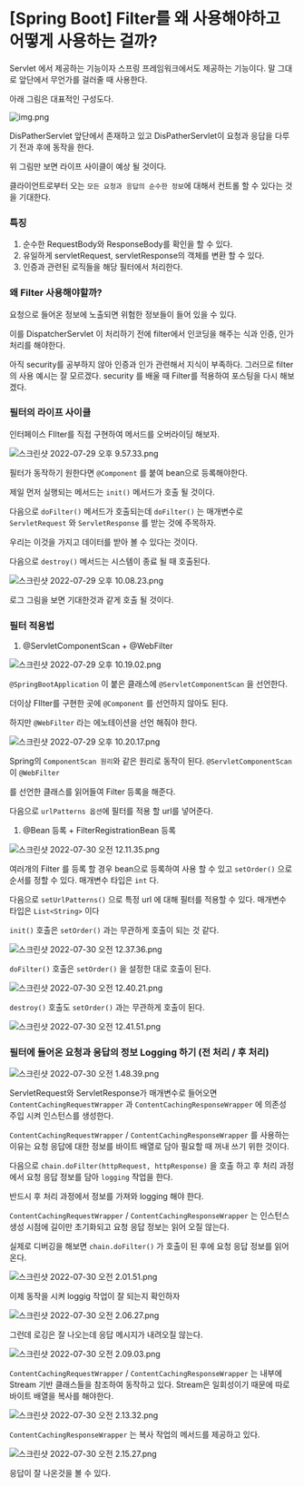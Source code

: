 # [Spring Boot] Filter를 왜 사용해야하고 어떻게 사용하는 걸까?

Servlet 에서 제공하는 기능이자 스프링 프레임워크에서도 제공하는 기능이다. 말 그대로 앞단에서 무언가를 걸러줄 때 사용한다.

아래 그림은 대표적인 구성도다.

![img.png](%5BSpring%20Boot%5D%20Filter%E1%84%85%E1%85%B3%E1%86%AF%20%E1%84%8B%E1%85%AB%20%E1%84%89%E1%85%A1%E1%84%8B%E1%85%AD%E1%86%BC%E1%84%92%E1%85%A2%E1%84%8B%E1%85%A3%E1%84%92%E1%85%A1%E1%84%80%E1%85%A9%20%E1%84%8B%E1%85%A5%E1%84%84%E1%85%A5%E1%87%82%E1%84%80%E1%85%A6%20%E1%84%89%2085141d20157d4b8ebbbfc9b53ce9f3e3/img.png)

DisPatherServlet 앞단에서 존재하고 있고 DisPatherServlet이 요청과 응답을 다루기 전과 후에 동작을 한다.

위 그림만 보면 라이프 사이클이 예상 될 것이다.

클라이언트로부터 오는 `모든 요청과 응답의 순수한 정보`에 대해서 컨트롤 할 수 있다는 것을 기대한다.

### 특징

1. 순수한 RequestBody와 ResponseBody를 확인을 할 수 있다.
2. 유일하게 servletRequest, servletResponse의 객체를 변환 할 수 있다.
3. 인증과 관련된 로직들을 해당 필터에서 처리한다.

### 왜 Filter 사용해야할까?

요청으로 들어온 정보에 노출되면 위험한 정보들이 들어 있을 수 있다.

이를 DispatcherServlet 이 처리하기 전에 filter에서 인코딩을 해주는 식과 인증, 인가 처리를 해야한다.

아직 security를 공부하지 않아 인증과 인가 관련해서 지식이 부족하다. 그러므로 filter의 사용 예시는 잘 모르겠다. security 를 배울 때 Filter를 적용하여 포스팅을 다시 해보겠다.

### 필터의 라이프 사이클

인터페이스 FIlter를 직접 구현하여 메서드를 오버라이딩 해보자.

![스크린샷 2022-07-29 오후 9.57.33.png](%5BSpring%20Boot%5D%20Filter%E1%84%85%E1%85%B3%E1%86%AF%20%E1%84%8B%E1%85%AB%20%E1%84%89%E1%85%A1%E1%84%8B%E1%85%AD%E1%86%BC%E1%84%92%E1%85%A2%E1%84%8B%E1%85%A3%E1%84%92%E1%85%A1%E1%84%80%E1%85%A9%20%E1%84%8B%E1%85%A5%E1%84%84%E1%85%A5%E1%87%82%E1%84%80%E1%85%A6%20%E1%84%89%2085141d20157d4b8ebbbfc9b53ce9f3e3/_2022-07-29__9.57.33.png)

필터가 동작하기 원한다면 `@Component` 를 붙여 bean으로 등록해야한다.

제일 먼저 실행되는 메서드는 `init()` 메서드가 호출 될 것이다.

다음으로 `doFilter()` 메서드가 호출되는데 `doFilter()` 는 매개변수로 `ServletRequest` 와 `ServletResponse` 를 받는 것에 주목하자.

우리는 이것을 가지고 데이터를 받아 볼 수 있다는 것이다.

다음으로 `destroy()` 메서드는 시스템이 종료 될  때 호출된다.

![스크린샷 2022-07-29 오후 10.08.23.png](%5BSpring%20Boot%5D%20Filter%E1%84%85%E1%85%B3%E1%86%AF%20%E1%84%8B%E1%85%AB%20%E1%84%89%E1%85%A1%E1%84%8B%E1%85%AD%E1%86%BC%E1%84%92%E1%85%A2%E1%84%8B%E1%85%A3%E1%84%92%E1%85%A1%E1%84%80%E1%85%A9%20%E1%84%8B%E1%85%A5%E1%84%84%E1%85%A5%E1%87%82%E1%84%80%E1%85%A6%20%E1%84%89%2085141d20157d4b8ebbbfc9b53ce9f3e3/_2022-07-29__10.08.23.png)

로그 그림을 보면 기대한것과 같게 호출 될 것이다.

### 필터 적용법

1. @ServletComponentScan + @WebFilter

![스크린샷 2022-07-29 오후 10.19.02.png](%5BSpring%20Boot%5D%20Filter%E1%84%85%E1%85%B3%E1%86%AF%20%E1%84%8B%E1%85%AB%20%E1%84%89%E1%85%A1%E1%84%8B%E1%85%AD%E1%86%BC%E1%84%92%E1%85%A2%E1%84%8B%E1%85%A3%E1%84%92%E1%85%A1%E1%84%80%E1%85%A9%20%E1%84%8B%E1%85%A5%E1%84%84%E1%85%A5%E1%87%82%E1%84%80%E1%85%A6%20%E1%84%89%2085141d20157d4b8ebbbfc9b53ce9f3e3/_2022-07-29__10.19.02.png)

`@SpringBootApplication` 이 붙은 클래스에 `@ServletComponentScan` 을 선언한다.

더이상 FIlter를 구현한 곳에 `@Component` 를 선언하지 않아도 된다.

하지만 `@WebFilter` 라는 에노테이션을 선언 해줘야 한다.

![스크린샷 2022-07-29 오후 10.20.17.png](%5BSpring%20Boot%5D%20Filter%E1%84%85%E1%85%B3%E1%86%AF%20%E1%84%8B%E1%85%AB%20%E1%84%89%E1%85%A1%E1%84%8B%E1%85%AD%E1%86%BC%E1%84%92%E1%85%A2%E1%84%8B%E1%85%A3%E1%84%92%E1%85%A1%E1%84%80%E1%85%A9%20%E1%84%8B%E1%85%A5%E1%84%84%E1%85%A5%E1%87%82%E1%84%80%E1%85%A6%20%E1%84%89%2085141d20157d4b8ebbbfc9b53ce9f3e3/_2022-07-29__10.20.17.png)

Spring의 `ComponentScan 원리`와 같은 원리로 동작이 된다. `@ServletComponentScan` 이 `@WebFilter`

를 선언한 클래스를 읽어들여 Filter 등록을 해준다.

다음으로 `urlPatterns 옵션`에 필터를 적용 할 url를 넣어준다.

1. @Bean 등록 + FilterRegistrationBean 등록

![스크린샷 2022-07-30 오전 12.11.35.png](%5BSpring%20Boot%5D%20Filter%E1%84%85%E1%85%B3%E1%86%AF%20%E1%84%8B%E1%85%AB%20%E1%84%89%E1%85%A1%E1%84%8B%E1%85%AD%E1%86%BC%E1%84%92%E1%85%A2%E1%84%8B%E1%85%A3%E1%84%92%E1%85%A1%E1%84%80%E1%85%A9%20%E1%84%8B%E1%85%A5%E1%84%84%E1%85%A5%E1%87%82%E1%84%80%E1%85%A6%20%E1%84%89%2085141d20157d4b8ebbbfc9b53ce9f3e3/_2022-07-30__12.11.35.png)

여러개의 Filter 를 등록 할 경우 bean으로 등록하여 사용 할 수 있고 `setOrder()` 으로 순서를 정할 수 있다. 매개변수 타입은 `int`  다.

다음으로 `setUrlPatterns()` 으로 특정 url 에 대해 필터를 적용할 수 있다. 매개변수 타입은 `List<String>` 이다

`init()` 호출은 `setOrder()` 과는 무관하게 호출이 되는 것 같다.

![스크린샷 2022-07-30 오전 12.37.36.png](%5BSpring%20Boot%5D%20Filter%E1%84%85%E1%85%B3%E1%86%AF%20%E1%84%8B%E1%85%AB%20%E1%84%89%E1%85%A1%E1%84%8B%E1%85%AD%E1%86%BC%E1%84%92%E1%85%A2%E1%84%8B%E1%85%A3%E1%84%92%E1%85%A1%E1%84%80%E1%85%A9%20%E1%84%8B%E1%85%A5%E1%84%84%E1%85%A5%E1%87%82%E1%84%80%E1%85%A6%20%E1%84%89%2085141d20157d4b8ebbbfc9b53ce9f3e3/_2022-07-30__12.37.36.png)

`doFilter()` 호출은 `setOrder()` 을 설정한 대로 호출이 된다.

![스크린샷 2022-07-30 오전 12.40.21.png](%5BSpring%20Boot%5D%20Filter%E1%84%85%E1%85%B3%E1%86%AF%20%E1%84%8B%E1%85%AB%20%E1%84%89%E1%85%A1%E1%84%8B%E1%85%AD%E1%86%BC%E1%84%92%E1%85%A2%E1%84%8B%E1%85%A3%E1%84%92%E1%85%A1%E1%84%80%E1%85%A9%20%E1%84%8B%E1%85%A5%E1%84%84%E1%85%A5%E1%87%82%E1%84%80%E1%85%A6%20%E1%84%89%2085141d20157d4b8ebbbfc9b53ce9f3e3/_2022-07-30__12.40.21.png)

`destroy()` 호출도 `setOrder()` 과는 무관하게 호출이 된다.

![스크린샷 2022-07-30 오전 12.41.51.png](%5BSpring%20Boot%5D%20Filter%E1%84%85%E1%85%B3%E1%86%AF%20%E1%84%8B%E1%85%AB%20%E1%84%89%E1%85%A1%E1%84%8B%E1%85%AD%E1%86%BC%E1%84%92%E1%85%A2%E1%84%8B%E1%85%A3%E1%84%92%E1%85%A1%E1%84%80%E1%85%A9%20%E1%84%8B%E1%85%A5%E1%84%84%E1%85%A5%E1%87%82%E1%84%80%E1%85%A6%20%E1%84%89%2085141d20157d4b8ebbbfc9b53ce9f3e3/_2022-07-30__12.41.51.png)

### 필터에 들어온 요청과 응답의 정보 Logging 하기 (전 처리 / 후 처리)

![스크린샷 2022-07-30 오전 1.48.39.png](%5BSpring%20Boot%5D%20Filter%E1%84%85%E1%85%B3%E1%86%AF%20%E1%84%8B%E1%85%AB%20%E1%84%89%E1%85%A1%E1%84%8B%E1%85%AD%E1%86%BC%E1%84%92%E1%85%A2%E1%84%8B%E1%85%A3%E1%84%92%E1%85%A1%E1%84%80%E1%85%A9%20%E1%84%8B%E1%85%A5%E1%84%84%E1%85%A5%E1%87%82%E1%84%80%E1%85%A6%20%E1%84%89%2085141d20157d4b8ebbbfc9b53ce9f3e3/_2022-07-30__1.48.39.png)

ServletRequest와 ServletResponse가 매개변수로 들어오면 `ContentCachingRequestWrapper` 과 `ContentCachingResponseWrapper` 에 의존성 주입 시켜 인스턴스를 생성한다.

`ContentCachingRequestWrapper`  / `ContentCachingResponseWrapper` 를 사용하는 이유는 요청 응답에 대한 정보를 바이트 배열로 담아 필요할 때 꺼내 쓰기 위한 것이다.

다음으로 `chain.doFilter(httpRequest, httpResponse)` 을 호출 하고 후 처리 과정에서 요청 응답 정보를 담아 `logging` 작업을 한다.

반드시 후 처리 과정에서 정보를 가져와 logging 해야 한다.

`ContentCachingRequestWrapper` / `ContentCachingResponseWrapper` 는 인스턴스 생성 시점에 길이만 초기화되고 요청 응답 정보는 읽어 오질 않는다. 

실제로 디버깅을 해보면 `chain.doFilter()` 가 호출이 된 후에 요청 응답 정보를 읽어온다.

![스크린샷 2022-07-30 오전 2.01.51.png](%5BSpring%20Boot%5D%20Filter%E1%84%85%E1%85%B3%E1%86%AF%20%E1%84%8B%E1%85%AB%20%E1%84%89%E1%85%A1%E1%84%8B%E1%85%AD%E1%86%BC%E1%84%92%E1%85%A2%E1%84%8B%E1%85%A3%E1%84%92%E1%85%A1%E1%84%80%E1%85%A9%20%E1%84%8B%E1%85%A5%E1%84%84%E1%85%A5%E1%87%82%E1%84%80%E1%85%A6%20%E1%84%89%2085141d20157d4b8ebbbfc9b53ce9f3e3/_2022-07-30__2.01.51.png)

이제 동작을 시켜 loggig 작업이 잘 되는지 확인하자

![스크린샷 2022-07-30 오전 2.06.27.png](%5BSpring%20Boot%5D%20Filter%E1%84%85%E1%85%B3%E1%86%AF%20%E1%84%8B%E1%85%AB%20%E1%84%89%E1%85%A1%E1%84%8B%E1%85%AD%E1%86%BC%E1%84%92%E1%85%A2%E1%84%8B%E1%85%A3%E1%84%92%E1%85%A1%E1%84%80%E1%85%A9%20%E1%84%8B%E1%85%A5%E1%84%84%E1%85%A5%E1%87%82%E1%84%80%E1%85%A6%20%E1%84%89%2085141d20157d4b8ebbbfc9b53ce9f3e3/_2022-07-30__2.06.27.png)

그런데 로깅은 잘 나오는데 응답 메시지가 내려오질 않는다.

![스크린샷 2022-07-30 오전 2.09.03.png](%5BSpring%20Boot%5D%20Filter%E1%84%85%E1%85%B3%E1%86%AF%20%E1%84%8B%E1%85%AB%20%E1%84%89%E1%85%A1%E1%84%8B%E1%85%AD%E1%86%BC%E1%84%92%E1%85%A2%E1%84%8B%E1%85%A3%E1%84%92%E1%85%A1%E1%84%80%E1%85%A9%20%E1%84%8B%E1%85%A5%E1%84%84%E1%85%A5%E1%87%82%E1%84%80%E1%85%A6%20%E1%84%89%2085141d20157d4b8ebbbfc9b53ce9f3e3/_2022-07-30__2.09.03.png)

`ContentCachingRequestWrapper` / `ContentCachingResponseWrapper` 는 내부에 Stream 기반 클래스들을 참조하여 동작하고 있다. Stream은 일회성이기 때문에 따로 바이트 배열을 복사를 해야한다.

![스크린샷 2022-07-30 오전 2.13.32.png](%5BSpring%20Boot%5D%20Filter%E1%84%85%E1%85%B3%E1%86%AF%20%E1%84%8B%E1%85%AB%20%E1%84%89%E1%85%A1%E1%84%8B%E1%85%AD%E1%86%BC%E1%84%92%E1%85%A2%E1%84%8B%E1%85%A3%E1%84%92%E1%85%A1%E1%84%80%E1%85%A9%20%E1%84%8B%E1%85%A5%E1%84%84%E1%85%A5%E1%87%82%E1%84%80%E1%85%A6%20%E1%84%89%2085141d20157d4b8ebbbfc9b53ce9f3e3/_2022-07-30__2.13.32.png)

`ContentCachingResponseWrapper` 는 복사 작업의 메서드를 제공하고 있다. 

![스크린샷 2022-07-30 오전 2.15.27.png](%5BSpring%20Boot%5D%20Filter%E1%84%85%E1%85%B3%E1%86%AF%20%E1%84%8B%E1%85%AB%20%E1%84%89%E1%85%A1%E1%84%8B%E1%85%AD%E1%86%BC%E1%84%92%E1%85%A2%E1%84%8B%E1%85%A3%E1%84%92%E1%85%A1%E1%84%80%E1%85%A9%20%E1%84%8B%E1%85%A5%E1%84%84%E1%85%A5%E1%87%82%E1%84%80%E1%85%A6%20%E1%84%89%2085141d20157d4b8ebbbfc9b53ce9f3e3/_2022-07-30__2.15.27.png)

응답이 잘 나온것을 볼 수 있다.